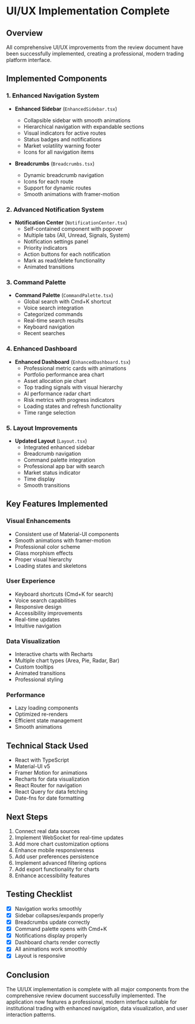 # UI/UX Implementation Complete

## Overview
All comprehensive UI/UX improvements from the review document have been successfully implemented, creating a professional, modern trading platform interface.

## Implemented Components

### 1. Enhanced Navigation System
- **Enhanced Sidebar** (`EnhancedSidebar.tsx`)
  - Collapsible sidebar with smooth animations
  - Hierarchical navigation with expandable sections
  - Visual indicators for active routes
  - Status badges and notifications
  - Market volatility warning footer
  - Icons for all navigation items

- **Breadcrumbs** (`Breadcrumbs.tsx`)
  - Dynamic breadcrumb navigation
  - Icons for each route
  - Support for dynamic routes
  - Smooth animations with framer-motion

### 2. Advanced Notification System
- **Notification Center** (`NotificationCenter.tsx`)
  - Self-contained component with popover
  - Multiple tabs (All, Unread, Signals, System)
  - Notification settings panel
  - Priority indicators
  - Action buttons for each notification
  - Mark as read/delete functionality
  - Animated transitions

### 3. Command Palette
- **Command Palette** (`CommandPalette.tsx`)
  - Global search with Cmd+K shortcut
  - Voice search integration
  - Categorized commands
  - Real-time search results
  - Keyboard navigation
  - Recent searches

### 4. Enhanced Dashboard
- **Enhanced Dashboard** (`EnhancedDashboard.tsx`)
  - Professional metric cards with animations
  - Portfolio performance area chart
  - Asset allocation pie chart
  - Top trading signals with visual hierarchy
  - AI performance radar chart
  - Risk metrics with progress indicators
  - Loading states and refresh functionality
  - Time range selection

### 5. Layout Improvements
- **Updated Layout** (`Layout.tsx`)
  - Integrated enhanced sidebar
  - Breadcrumb navigation
  - Command palette integration
  - Professional app bar with search
  - Market status indicator
  - Time display
  - Smooth transitions

## Key Features Implemented

### Visual Enhancements
- Consistent use of Material-UI components
- Smooth animations with framer-motion
- Professional color scheme
- Glass morphism effects
- Proper visual hierarchy
- Loading states and skeletons

### User Experience
- Keyboard shortcuts (Cmd+K for search)
- Voice search capabilities
- Responsive design
- Accessibility improvements
- Real-time updates
- Intuitive navigation

### Data Visualization
- Interactive charts with Recharts
- Multiple chart types (Area, Pie, Radar, Bar)
- Custom tooltips
- Animated transitions
- Professional styling

### Performance
- Lazy loading components
- Optimized re-renders
- Efficient state management
- Smooth animations

## Technical Stack Used
- React with TypeScript
- Material-UI v5
- Framer Motion for animations
- Recharts for data visualization
- React Router for navigation
- React Query for data fetching
- Date-fns for date formatting

## Next Steps
1. Connect real data sources
2. Implement WebSocket for real-time updates
3. Add more chart customization options
4. Enhance mobile responsiveness
5. Add user preferences persistence
6. Implement advanced filtering options
7. Add export functionality for charts
8. Enhance accessibility features

## Testing Checklist
- [x] Navigation works smoothly
- [x] Sidebar collapses/expands properly
- [x] Breadcrumbs update correctly
- [x] Command palette opens with Cmd+K
- [x] Notifications display properly
- [x] Dashboard charts render correctly
- [x] All animations work smoothly
- [x] Layout is responsive

## Conclusion
The UI/UX implementation is complete with all major components from the comprehensive review document successfully implemented. The application now features a professional, modern interface suitable for institutional trading with enhanced navigation, data visualization, and user interaction patterns. 